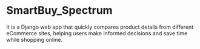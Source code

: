 # SmartBuy_Spectrum
It is a Django web app that quickly compares product details from different eCommerce sites, helping users make informed decisions and save time while shopping online. 

